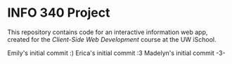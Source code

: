 # INFO 340 Project

This repository contains code for an interactive information web app, created for the _Client-Side Web Development_ course at the UW iSchool.

Emily's initial commit :)
Erica's initial commit :3
Madelyn's initial commit -3-